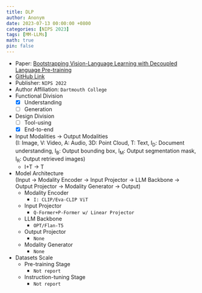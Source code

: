 ```yaml
---
title: DLP
author: Anonym
date: 2023-07-13 00:00:00 +0800
categories: [NIPS 2023]
tags: [MM-LLMs]
math: true
pin: false
---
```


- Paper: [Bootstrapping Vision-Language Learning with Decoupled Language Pre-training](https://arxiv.org/abs/2307.07063)
- [GitHub Link](https://github.com/yiren-jian/BLIText)
- Publisher: `NIPS 2022`
- Author Affiliation: `Dartmouth College`
- Functional Division
  + [x] Understanding
  + [ ] Generation
- Design Division
  + [ ] Tool-using
  + [x] End-to-end
- Input Modalities $\rightarrow$ Output Modalities <br />(I: Image, V: Video, A: Audio, 3D: Point Cloud, T: Text, I<sub>D</sub>: Document understanding, I<sub>B</sub>: Output bounding box, I<sub>M</sub>: Output segmentation mask, I<sub>R</sub>: Output retrieved images)
  + I+T $\rightarrow$ T
- Model Architecture <br />(Input $\rightarrow$ Modality Encoder $\rightarrow$ Input Projector $\rightarrow$ LLM Backbone $\rightarrow$ Output Projector $\rightarrow$ Modality Generator $\rightarrow$ Output)
  + Modality Encoder
    * `I: CLIP/Eva-CLIP ViT`
  + Input Projector
    * `Q-Former+P-Former w/ Linear Projector`
  + LLM Backbone
    * `OPT/Flan-T5`
  + Output Projector
    * `None`
  + Modality Generator
    * `None`
- Datasets Scale
  + Pre-training Stage
    * `Not report`
  + Instruction-tuning Stage
    * `Not report`

